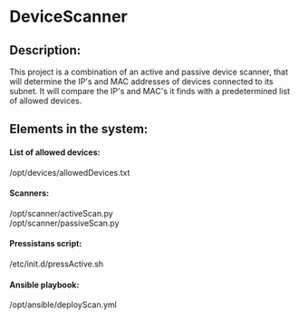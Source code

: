 # DeviceScanner
## Description:
This project is a combination of an active and passive device scanner, that will determine the IP's and MAC addresses of devices connected to its subnet. It will compare the IP's and MAC's it finds with a predetermined list of allowed devices.
## Elements in the system:
#### List of allowed devices:
/opt/devices/allowedDevices.txt
#### Scanners:
/opt/scanner/activeScan.py   
/opt/scanner/passiveScan.py
#### Pressistans script:
/etc/init.d/pressActive.sh
#### Ansible playbook:
/opt/ansible/deployScan.yml
